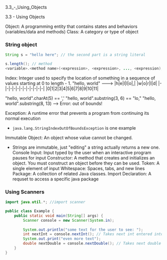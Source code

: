 3.3_-_Using_Objects

3.3 - Using Objects

Object: A programming entity that contains states and behaviors (variables/data and methods)
Class: A category or type of object

### String object
```java
String s = "hello here"; // the second part is a string literal

s.length(); // method
<variable>.<method name>(<expression>, <expression>, ..., <expression); // generic form of invoking methods
```
Index: Integer used to specify the location of something in a sequence of values starting at 0 to length - 1.
"hello, world" --->
|h|e|l|l|o|,| |w|o|r|l|d|
|-|-|-|-|-|-|-|-|-|-|-|-|
|0|1|2|3|4|5|6|7|8|9|10|11|

"hello, world".charAt(5) == ','
"hello, world".substring(3, 6) == "lo,"
"hello, world".substring(8, 13) --> Error: out of bounds!

Exception: A runtime error that prevents a program from continuing its normal execution
- `java.lang.StringIndexOutOfBoundsException` is one example

Immutable Object: An object whose value cannot be changed.
- Strings are immutable, just "editing" a string actually returns a new one.
Console Input: Input typed by the user when an interactive program pauses for input
Constructor: A method that creates and initializes an object. You must construct an object before they can be used.
Token: A single element of input
Whitespace: Spaces, tabs, and new lines 
Package: A collection of related Java classes.
Import Declaration: A requset to access a specific java package

### Using Scanners
```java
import java.util.*; //import scanner

public class Example {
	public static void main(String[] args) {
		Scanner console = new Scanner(System.in);
		
		System.out.println("some text for the user to see: ");
		int nextInt = console.nextInt(); // Takes next int entered into console
		System.out.print("even more text");
		double nextDouble = console.nextDouble(); // Takes next double entered into console
	}
}
```